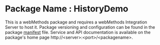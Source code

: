 # Package Name : HistoryDemo
This is a webMethods package and requires a webMethods Integration Server to host it. Package versioning and configuration can be found in the package [manifest](./HistoryDemo/manifest.v3) file. Service and API documentation is available on the package's home page http://&lt;server&gt;:&lt;port&gt;/&lt;packagename>.